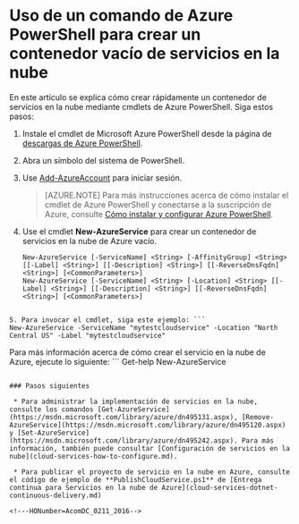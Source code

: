 <properties
   pageTitle="Uso de un comando de Azure PowerShell para crear un contenedor vacío de servicios en la nube | Microsoft Azure"
   description="En este artículo se explica cómo crear un contenedor de servicios en la nube y realizar las operaciones de administración relacionadas con un servicio en la nube mediante un script de PowerShell."
   services="cloud-services"
   documentationCenter=".net"
   authors="cawaMS"
   manager="paulyuk"
   editor=""/>

<tags
   ms.service="cloud-services"
   ms.devlang="dotnet"
   ms.topic="article"
   ms.tgt_pltfrm="powershell"
   ms.workload="na"
   ms.date="02/09/2016"
   ms.author="cawa"/>

# Uso de un comando de Azure PowerShell para crear un contenedor vacío de servicios en la nube
En este artículo se explica cómo crear rápidamente un contenedor de servicios en la nube mediante cmdlets de Azure PowerShell. Siga estos pasos:

1. Instale el cmdlet de Microsoft Azure PowerShell desde la página de [descargas de Azure PowerShell](http://aka.ms/webpi-azps).
2. Abra un símbolo del sistema de PowerShell.
3. Use [Add-AzureAccount](https://msdn.microsoft.com/library/dn495128.aspx) para iniciar sesión.

    > [AZURE.NOTE] Para más instrucciones acerca de cómo instalar el cmdlet de Azure PowerShell y conectarse a la suscripción de Azure, consulte [Cómo instalar y configurar Azure PowerShell](../powershell-install-configure.md).

4. Use el cmdlet **New-AzureService** para crear un contenedor de servicios en la nube de Azure vacío.

    ```
    New-AzureService [-ServiceName] <String> [-AffinityGroup] <String> [[-Label] <String>] [[-Description] <String>] [[-ReverseDnsFqdn] <String>] [<CommonParameters>]
    New-AzureService [-ServiceName] <String> [-Location] <String> [[-Label] <String>] [[-Description] <String>] [[-ReverseDnsFqdn] <String>] [<CommonParameters>]
```

5. Para invocar el cmdlet, siga este ejemplo: ```
New-AzureService -ServiceName "mytestcloudservice" -Location "North Central US" -Label "mytestcloudservice"
```

Para más información acerca de cómo crear el servicio en la nube de Azure, ejecute lo siguiente: ```
Get-help New-AzureService
```

### Pasos siguientes

 * Para administrar la implementación de servicios en la nube, consulte los comandos [Get-AzureService](https://msdn.microsoft.com/library/azure/dn495131.aspx), [Remove-AzureService](https://msdn.microsoft.com/library/azure/dn495120.aspx) y [Set-AzureService](https://msdn.microsoft.com/library/azure/dn495242.aspx). Para más información, también puede consultar [Configuración de servicios en la nube](cloud-services-how-to-configure.md).

 * Para publicar el proyecto de servicio en la nube en Azure, consulte el código de ejemplo de **PublishCloudService.ps1** de [Entrega continua para Servicios en la nube de Azure](cloud-services-dotnet-continuous-delivery.md)

<!---HONumber=AcomDC_0211_2016-->